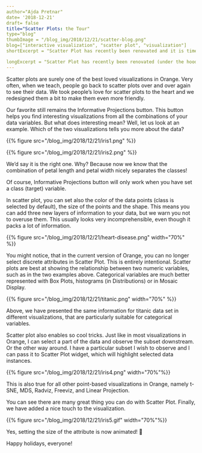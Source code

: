 ```yaml
---
author="Ajda Pretnar"
date= '2018-12-21'
draft= false
title="Scatter Plots: the Tour"
type="blog"
thumbImage = "/blog_img/2018/12/21/scatter-blog.png"
blog=["interactive visualization", "scatter plot", "visualization"]
shortExcerpt = "Scatter Plot has recently been renovated and it is time to present some essential tricks for working with the widget!"

longExcerpt = "Scatter Plot has recently been renovated (under the hood and in GUI), so now it is time to present some essential tricks for working with the cool visualization!"
---
```



Scatter plots are surely one of the best loved visualizations in Orange. Very often, when we teach, people go back to scatter plots over and over again to see their data. We took people’s love for scatter plots to the heart and we redesigned them a bit to make them even more friendly.

Our favorite still remains the Informative Projections button. This button helps you find interesting visualizations from all the combinations of your data variables. But what does interesting mean? Well, let us look at an example. Which of the two visualizations tells you more about the data?

{{% figure src="/blog_img/2018/12/21/iris1.png" %}}

{{% figure src="/blog_img/2018/12/21/iris2.png" %}}

We’d say it is the right one. Why? Because now we know that the combination of petal length and petal width nicely separates the classes!

Of course, Informative Projections button will only work when you have set a class (target) variable.

In scatter plot, you can set also the color of the data points (class is selected by default), the size of the points and the shape. This means you can add three new layers of information to your data, but we warn you not to overuse them. This usually looks very incomprehensible, even though it packs a lot of information.

{{% figure src="/blog_img/2018/12/21/heart-disease.png" width="70%" %}}

You might notice, that in the current version of Orange, you can no longer select discrete attributes in Scatter Plot. This is entirely intentional. Scatter plots are best at showing the relationship between two numeric variables, such as in the two examples above. Categorical variables are much better represented with Box Plots, histograms (in Distributions) or in Mosaic Display.

{{% figure src="/blog_img/2018/12/21/titanic.png" width="70%" %}}

Above, we have presented the same information for titanic data set in different visualizations, that are particularly suitable for categorical variables.

Scatter plot also enables so cool tricks. Just like in most visualizations in Orange, I can select a part of the data and observe the subset downstream. Or the other way around. I have a particular subset I wish to observe and I can pass it to Scatter Plot widget, which will highlight selected data instances.

{{% figure src="/blog_img/2018/12/21/iris4.png" width="70%"%}}

This is also true for all other point-based visualizations in Orange, namely t-SNE, MDS, Radviz, Freeviz, and Linear Projection.

You can see there are many great thing you can do with Scatter Plot. Finally, we have added a nice touch to the visualization.

{{% figure src="/blog_img/2018/12/21/iris5.gif" width="70%"%}}

Yes, setting the size of the attribute is now animated! 🙂

Happy holidays, everyone!
